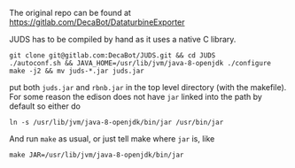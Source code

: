The original repo can be found at https://gitlab.com/DecaBot/DataturbineExporter

JUDS has to be compiled by hand as it uses a native C library.

```
git clone git@gitlab.com:DecaBot/JUDS.git && cd JUDS
./autoconf.sh && JAVA_HOME=/usr/lib/jvm/java-8-openjdk ./configure
make -j2 && mv juds-*.jar juds.jar
```
put both `juds.jar` and `rbnb.jar` in the top level directory (with the
makefile). For some reason the edison does not have `jar` linked into the path
by default so either do
```
ln -s /usr/lib/jvm/java-8-openjdk/bin/jar /usr/bin/jar
```
And run `make` as usual, or just tell make where `jar` is, like
```
make JAR=/usr/lib/jvm/java-8-openjdk/bin/jar
```
